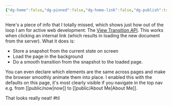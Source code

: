 ```yaml
---
{"dg-home":false,"dg-pinned":false,"dg-home-link":false,"dg-publish":true,"tags":["dgblip"],"dg-permalink":"blips/20250514222179","created-date":"2025-05-14T22:21:44","updated-date":"2025-05-14T22:24:05","disabled rules":["yaml-title","yaml-title-alias","file-name-heading"],"title":"philipp @ Wednesday, May 14th 2025","dg-path":"blips/20250514222179.md","permalink":"/blips/20250514222179/","dgPassFrontmatter":true}
---
```


Here's a piece of info that I totally missed, which shows just how out of the loop I am for active web development: The [View Transition API](https://developer.mozilla.org/en-US/docs/Web/API/View_Transition_API). This works when clicking an internal link (which results in loading the new document from the server). What it does is:

- Store a snapshot from the current state on screen
- Load the page in the background
- Do a smooth transition from the snapshot to the loaded page.

You can even declare which elements are the same across pages and make the browser smoothly animate them into place. I enabled this with the defaults on this page, it's most clearly visible if you navigate in the top nav e.g. from [[public/now\|now]] to [[public/About Me\|About Me]].

That looks really neat!
#til 
